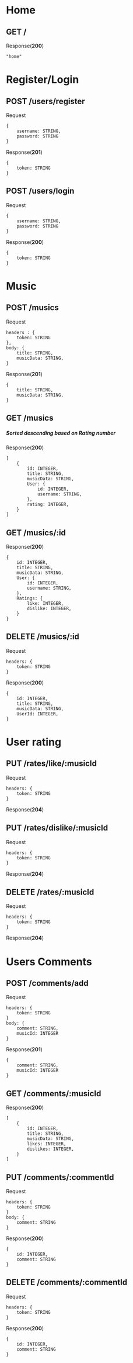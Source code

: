 # Home

## GET /

Response(**200**)

```
"home"
```

# Register/Login

## POST /users/register

Request

```
{
    username: STRING,
    password: STRING
}
```

Response(**201**)

```
{
    token: STRING
}
```

## POST /users/login

Request

```
{
    username: STRING,
    password: STRING
}
```

Response(**200**)

```
{
    token: STRING
}
```

# Music

## POST /musics

Request

```
headers : {
    token: STRING
},
body: {
    title: STRING,
    musicData: STRING,
}
```

Response(**201**)

```
{
    title: STRING,
    musicData: STRING,
}

```

## GET /musics

##### Sorted descending based on Rating number

Response(**200**)

```
[
    {
        id: INTEGER,
        title: STRING,
        musicData: STRING,
        User: {
            id: INTEGER,
            username: STRING,
        },
        rating: INTEGER,
    }
]
```

## GET /musics/:id

Response(**200**)

```
{
    id: INTEGER,
    title: STRING,
    musicData: STRING,
    User: {
        id: INTEGER,
        username: STRING,
    },
    Ratings: {
        like: INTEGER,
        dislike: INTEGER,
    }
}
```

## DELETE /musics/:id

Request

```
headers: {
    token: STRING
}
```

Response(**200**)

```
{
    id: INTEGER,
    title: STRING,
    musicData: STRING,
    UserId: INTEGER,
}
```

# User rating

## PUT /rates/like/:musicId

Request

```
headers: {
    token: STRING
}
```

Response(**204**)

## PUT /rates/dislike/:musicId

Request

```
headers: {
    token: STRING
}
```

Response(**204**)

## DELETE /rates/:musicId

Request

```
headers: {
    token: STRING
}
```

Response(**204**)

# Users Comments

## POST /comments/add

Request

```
headers: {
    token: STRING
}
body: {
    comment: STRING,
    musicId: INTEGER
}
```

Response(**201**)

```
{
    comment: STRING,
    musicId: INTEGER
}
```

## GET /comments/:musicId

Response(**200**)

```
[
    {
        id: INTEGER,
        title: STRING,
        musicData: STRING,
        likes: INTEGER,
        dislikes: INTEGER,
    }
]
```

## PUT /comments/:commentId

Request

```
headers: {
    token: STRING
}
body: {
    comment: STRING
}
```

Response(**200**)

```
{
    id: INTEGER,
    comment: STRING
}
```

## DELETE /comments/:commentId

Request

```
headers: {
    token: STRING
}
```

Response(**200**)

```
{
    id: INTEGER,
    comment: STRING
}
```
